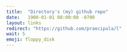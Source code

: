```yaml
---
title:  "Directory's (my) github repo"
date:   1900-01-01 08:00:00 -0700
layout: links
redirect: "https://github.com/praecipula/l"
wait: 5
emoji: floppy_disk
---
```


